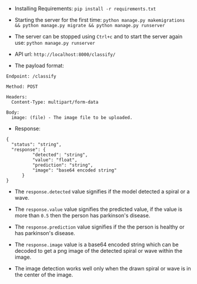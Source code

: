 - Installing Requirements: `pip install -r requirements.txt`

- Starting the server for the first time: `python manage.py makemigrations && python manage.py migrate && python manage.py runserver`

- The server can be stopped using `Ctrl+c` and to start the server again use: `python manage.py runserver`

- API url: `http://localhost:8000/classify/`

- The payload format:
```
Endpoint: /classify

Method: POST

Headers:
  Content-Type: multipart/form-data

Body:
  image: (file) - The image file to be uploaded.
```

- Response:
```
{
  "status": "string",
  "response": {
          "detected": "string",
          "value": "float",
          "prediction": "string",
          "image": "base64 encoded string"
      }
}
```

- The `response.detected` value signifies if the model detected a spiral or a wave.

- The `response.value` value signifies the predicted value, if the value is more than `0.5` then the person has parkinson's disease.

- The `response.prediction` value signifies if the the person is healthy or has parkinson's disease.

- The `response.image` value is a base64 encoded string which can be decoded to get a png image of the detected spiral or wave within the image.

- The image detection works well only when the drawn spiral or wave is in the center of the image.
